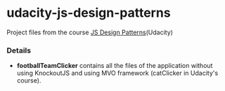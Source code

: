 # udacity-js-design-patterns
Project files from the course [JS Design Patterns](https://classroom.udacity.com/courses/ud989)(Udacity)

### Details

* **footballTeamClicker** contains all the files of the application without using KnockoutJS and using MVO framework (catClicker in Udacity's course).
